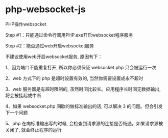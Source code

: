 # php-websocket-js
PHP操作websocket




Step #1：只能通过命令行调用PHP.exe开启websocket程序服务

Step #2：能否通过web开启websocket服务

不建议使用web开启websocket服务, 原因有下：

1、因为端口不能重复打开, 所以你必须保证 websocket.php 只会被运行一次

2、web 方式下的 php 是超时设置有效的, 当然你需要设置成永不超时

3、web 服务器是有超时限制的, 虽然时间比较长。应用程序长时间无数据输出, 将会被挂起或中断

4、如果 websocket.php 间歇的做标准输出的话, 可以解决 3 的问题。但会引发下一个问题

5、php 在向标准输出写的时候, 会检查到请求源的连接是否畅通。如果请求源被关闭了, 就会终止程序的运行
